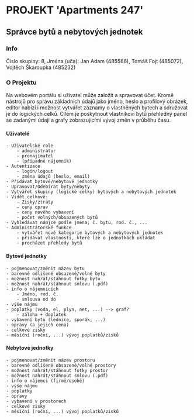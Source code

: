 # PROJEKT 'Apartments 247'
## Správce bytů a nebytových jednotek

### Info
Číslo skupiny: 8,
Jména (uča): 
    Jan Adam (485566),
    Tomáš Fojt (485072),
    Vojtěch Škaroupka (485232)


### O Projektu
Na webovém portálu si uživatel může založit a spravovat účet. Kromě nástrojů pro správu základních údajů jako jméno, heslo a profilový obrázek, editor nabízí i možnost vytvářet záznamy o vlastněných bytech a sdružovat je do logických celků. Cílem je poskytnout vlastníkovi bytů přehledný panel se zadanými údaji a grafy zobrazujícími vývoj změn v průběhu času.


#### Uživatelé
    - Uživatelské role
        - administrátor
        - pronajímatel
        - (případně nájemník)
    - Autentizace
        - login/logout
        - změna údajů (heslo, email)
    - Přidávat bytové/nebytové jednotky
    - Upravovat/Odebírat byty/nebyty
    - Vytvářet skupiny (logické celky) bytových a nebytových jednotek
    - Vidět celkové:
        - Zisky/ztráty
        - ceny oprav
        - ceny nového vybavení
        - počet volných/obsazených bytů
    - Vyhledávat námjce podle jména, č. bytu, rod. č., ...
    - Administrátorské funkce
        - vytvářet nové kategorie bytových a nebytových jednotek
        - přidávat vlastnosti, které lze o jednotkách ukládat
        - procházet přehledy bytů


#### Bytové jednotky
    - pojmenovat/změnit název bytu
    - barevně odlišené obsazené/volné byty
    - možnost nahrát/stáhnout fotky bytu
    - možnost nahrát/stáhnout smlovu (.pdf)
    - info o nájemnících
        - Jméno, rod. č.
        - smlouva od do
    - výše nájmu
    - poplatky (voda, el, plyn, net, ...) --> graf?
        - záloha + doplatek
    - vybavení bytu (lednice, sporák, ...)
    - opravy (a jejich cena)
    - celkové zisky
    - měsíční (roční, ...) vývoj poplatků/zisků


#### Nebytové jednotky
    - pojmenovat/změnit název prostoru
    - barevně odlišené obsazené/volné prostory
    - možnost nahrát/stáhnout fotky prostor
    - možnost nahrát/stáhnout smlovu (.pdf)
    - info o nájemci (firmě/osobě)
    - výše nájmu
    - poplatky
    - opravy
    - vybavení v prostorech
    - celkové zisky
    - měsíční (roční, ...) vývoj poplatků/zisků
